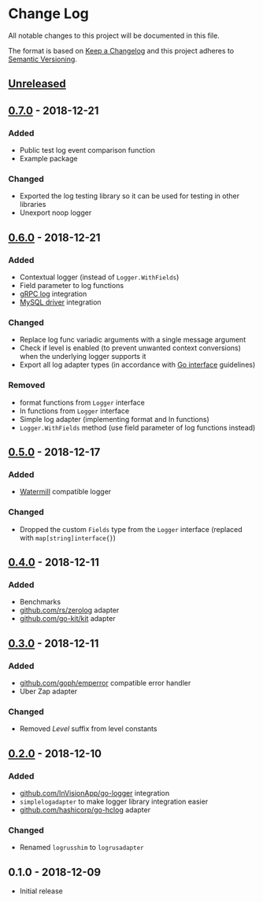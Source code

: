 # Change Log


All notable changes to this project will be documented in this file.

The format is based on [Keep a Changelog](http://keepachangelog.com/en/1.0.0/)
and this project adheres to [Semantic Versioning](http://semver.org/spec/v2.0.0.html).


## [Unreleased]


## [0.7.0] - 2018-12-21

### Added

- Public test log event comparison function
- Example package

### Changed

- Exported the log testing library so it can be used for testing in other libraries
- Unexport noop logger


## [0.6.0] - 2018-12-21

### Added

- Contextual logger (instead of `Logger.WithFields`)
- Field parameter to log functions
- [gRPC log](https://godoc.org/google.golang.org/grpc/grpclog) integration
- [MySQL driver](https://github.com/go-sql-driver/mysql) integration

### Changed

- Replace log func variadic arguments with a single message argument
- Check if level is enabled (to prevent unwanted context conversions) when the underlying logger supports it
- Export all log adapter types (in accordance with [Go interface](https://github.com/golang/go/wiki/CodeReviewComments#interfaces) guidelines)

### Removed

- format functions from `Logger` interface
- ln functions from `Logger` interface
- Simple log adapter (implementing format and ln functions)
- `Logger.WithFields` method (use field parameter of log functions instead)


## [0.5.0] - 2018-12-17

### Added

- [Watermill](https://watermill.io) compatible logger

### Changed

- Dropped the custom `Fields` type from the `Logger` interface (replaced with `map[string]interface{}`)


## [0.4.0] - 2018-12-11

### Added

- Benchmarks
- [github.com/rs/zerolog](https://github.com/rs/zerolog) adapter
- [github.com/go-kit/kit](https://github.com/go-kit/kit) adapter


## [0.3.0] - 2018-12-11

### Added

- [github.com/goph/emperror](https://github.com/goph/emperror) compatible error handler
- Uber Zap adapter

### Changed

- Removed *Level* suffix from level constants


## [0.2.0] - 2018-12-10

### Added

- [github.com/InVisionApp/go-logger](https://github.com/InVisionApp/go-logger) integration
- `simplelogadapter` to make logger library integration easier
- [github.com/hashicorp/go-hclog](https://github.com/hashicorp/go-hclog) adapter

### Changed

- Renamed `logrusshim` to `logrusadapter`

## 0.1.0 - 2018-12-09

- Initial release


[Unreleased]: https://github.com/goph/logur/compare/v0.7.0...HEAD
[0.7.0]: https://github.com/goph/logur/compare/v0.6.0...v0.7.0
[0.6.0]: https://github.com/goph/logur/compare/v0.5.0...v0.6.0
[0.5.0]: https://github.com/goph/logur/compare/v0.4.0...v0.5.0
[0.4.0]: https://github.com/goph/logur/compare/v0.3.0...v0.4.0
[0.3.0]: https://github.com/goph/logur/compare/v0.2.0...v0.3.0
[0.2.0]: https://github.com/goph/logur/compare/0.1.0...v0.2.0
